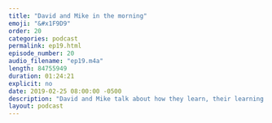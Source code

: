```yaml
---
title: "David and Mike in the morning"
emoji: "&#x1F9D9"
order: 20
categories: podcast
permalink: ep19.html
episode_number: 20
audio_filename: "ep19.m4a"
length: 84755949
duration: 01:24:21
explicit: no
date: 2019-02-25 08:00:00 -0500
description: "David and Mike talk about how they learn, their learning philosophies, and how they think about tackling complex problems."
layout: podcast
---
```

